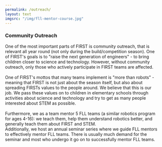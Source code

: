 ```yaml
---
permalink: /outreach/
layout: text
imgsrc: "/img/fll-mentor-course.jpg"
---
```

### Community Outreach
One of the most important parts of FIRST is community outreach, that is relevant all year round (not
only during the build/competition season). One of FIRST's goals is to "raise the next generation of engineers" -
to bring children closer to science and technology. However, without community outreach, 
only those who actively participate in FIRST teams are affected.
<br/> <br/>
One of FIRST's mottos that many teams implement is "more than robots" - meaning that FIRST is not
just about the season itself, but also about spreading FIRSTs values to the people around. We believe
that this is our job. We pass these values on to children in elementary schools through activities about
science and technology and try to get as many people interested about STEM as possible.
<br/> <br/>
Furthermore, we as a team mentor 5 FLL teams (a similar robotics program for ages 4-16): we teach them, help
them understand robotics better, and generally teach them about FIRST and STEM.
<br/>
Additionally, we host an annual seminar series where we guide FLL mentors to effectively mentor FLL teams. 
There is usually much demand for the seminar and most who undergo it go on to successfully mentor FLL teams.
